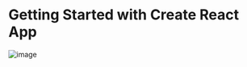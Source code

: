 # Getting Started with Create React App


![image](https://github.com/georgeAbouKhalil/Classy-Weather---location/assets/88317294/42e66cfc-cc41-40a3-a6ab-f19710c8de52)
